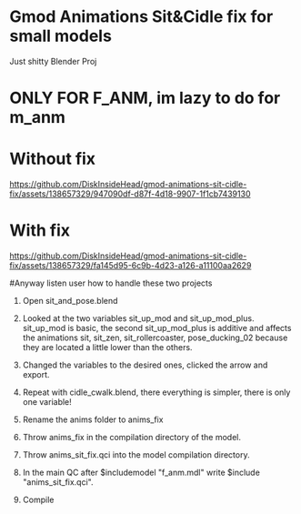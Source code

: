 # Gmod Animations Sit&Сidle fix for small models
Just shitty Blender Proj

# ONLY FOR F_ANM, im lazy to do for m_anm

# Without fix

https://github.com/DiskInsideHead/gmod-animations-sit-cidle-fix/assets/138657329/947090df-d87f-4d18-9907-1f1cb7439130

# With fix

https://github.com/DiskInsideHead/gmod-animations-sit-cidle-fix/assets/138657329/fa145d95-6c9b-4d23-a126-a11100aa2629

#Anyway listen user how to handle these two projects

1. Open sit_and_pose.blend

2. Looked at the two variables sit_up_mod and sit_up_mod_plus. sit_up_mod is basic, the second sit_up_mod_plus is additive and affects the animations sit, sit_zen, sit_rollercoaster, pose_ducking_02 because they are located a little lower than the others.

3. Changed the variables to the desired ones, clicked the arrow and export.

4. Repeat with cidle_cwalk.blend, there everything is simpler, there is only one variable!

5. Rename the anims folder to anims_fix

6. Throw anims_fix in the compilation directory of the model.

7. Throw anims_sit_fix.qci into the model compilation directory.

8. In the main QC after $includemodel "f_anm.mdl" write $include "anims_sit_fix.qci".
   
9. Compile



